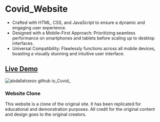 # Covid_Website

- Crafted with HTML, CSS, and JavaScript to ensure a dynamic and engaging user experience.
- Designed with a Mobile-First Approach: Prioritizing seamless performance on smartphones and tablets before scaling up to desktop interfaces.
- Universal Compatibility: Flawlessly functions across all mobile devices, boasting a visually stunning and intuitive user interface.

## [Live Demo](https://abdallahzezo.github.io/Covid/)

![abdallahzezo github io_Covid_](https://github.com/Abdallahzezo/Covid/assets/100561400/05fb2aaf-ea78-4cd9-a0e9-92aab662c43f)

### Website Clone
This website is a clone of the original site. It has been replicated for educational and demonstration purposes. All credit for the original content and design goes to the original creators.
